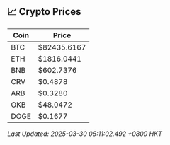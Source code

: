 ## 📈 Crypto Prices

| Coin | Price |
| ---- | ----- |
| BTC | $82435.6167 |
| ETH | $1816.0441 |
| BNB | $602.7376 |
| CRV | $0.4878 |
| ARB | $0.3280 |
| OKB | $48.0472 |
| DOGE | $0.1677 |

_Last Updated: 2025-03-30 06:11:02.492 +0800 HKT_